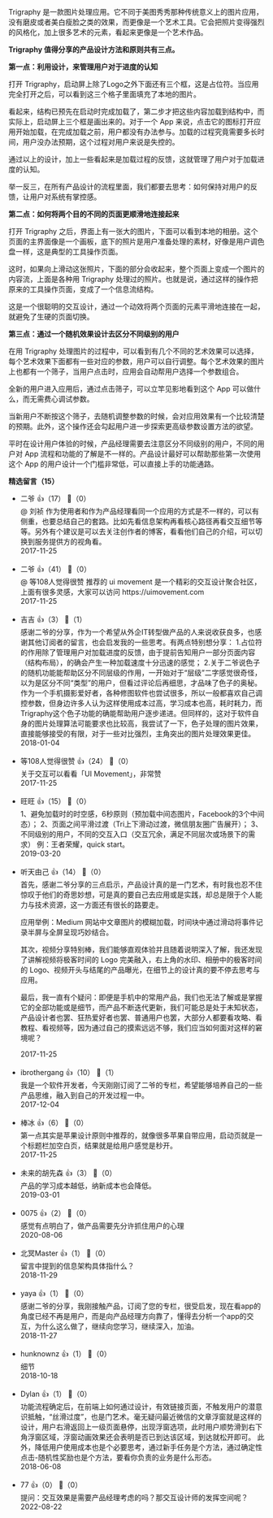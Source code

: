Trigraphy 是一款图片处理应用。它不同于美图秀秀那种传统意义上的图片应用，没有磨皮或者美白瘦脸之类的效果，而更像是一个艺术工具。它会把照片变得强烈的风格化，加上很多艺术的元素，看起来更像是一个艺术作品。

**Trigraphy 值得分享的产品设计方法和原则共有三点。**

**第一点：利用设计，来管理用户对于进度的认知**

打开 Trigraphy，启动屏上除了Logo之外下面还有三个框，这是占位符。当应用完全打开之后，可以看到这三个格子里面填充了本地的图片。

看起来，结构已预先在启动时完成加载了，第二步才把这些内容加载到结构中，而实际上，启动屏上三个框是画出来的。对于一个 App 来说，点击它的图标打开应用开始加载，在完成加载之前，用户都没有办法参与。加载的过程究竟需要多长时间，用户没办法预期，这个过程对用户来说是失控的。

通过以上的设计，加上一些看起来是加载过程的反馈，这就管理了用户对于加载进度的认知。

举一反三，在所有产品设计的流程里面，我们都要去思考：如何保持对用户的反馈，让用户对系统有掌控感。

**第二点：如何将两个目的不同的页面更顺滑地连接起来**

打开 Trigraphy 之后，界面上有一张大的图片，下面可以看到本地的相册。这个页面的主界面像是一个画板，底下的照片是用户准备处理的素材，好像是用户调色盘一样，这是典型的工具操作页面。

这时，如果向上滑动这张照片，下面的部分会收起来，整个页面上变成一个图片的内容流，上面是各种用 Trigraphy 处理过的照片。也就是说，通过这样的操作把原来的工具操作页面，变成了一个信息流结构。

这是一个很聪明的交互设计，通过一个动效将两个页面的元素平滑地连接在一起，就避免了生硬的页面切换。

**第三点：通过一个随机效果设计去区分不同级别的用户**

在用 Trigraphy 处理图片的过程中，可以看到有几个不同的艺术效果可以选择，每个艺术效果下面都有一些对应的参数，用户可以自行调整。每个艺术效果的图片上也都有一个筛子，当用户点击时，应用会自动帮用户选择一个参数组合。

全新的用户进入应用后，通过点击筛子，可以立竿见影地看到这个 App 可以做什么，而无需费心调试参数。

当新用户不断按这个筛子，去随机调整参数的时候，会对应用效果有一个比较清楚的预期。此外，这个操作还会勾起用户进一步探索更高级参数设置方法的欲望。

平时在设计用户体验的时候，产品经理需要去注意区分不同级别的用户，不同的用户对 App 流程和功能的了解是不一样的。产品设计最好可以帮助那些第一次使用这个 App 的用户设计一个门槛非常低，可以直接上手的功能通路。
<div><strong>精选留言（15）</strong></div><ul>
<li><span>二爷</span> 👍（17） 💬（0）<div>@ 刘祯 作为使用者和作为产品经理看同一个应用的方式是不一样的，可以有侧重，也要总结自己的套路。比如先看信息架构再看核心路径再看交互细节等等。另外有个建议是可以去关注创作者的博客，看看他们自己的介绍，可以切换到服务提供方的视角看。</div>2017-11-25</li><br/><li><span>二爷</span> 👍（41） 💬（0）<div>@ 等108人觉得很赞 推荐的 ui movement 是一个精彩的交互设计聚合社区，上面有很多灵感，大家可以访问 https:&#47;&#47;uimovement.com</div>2017-11-25</li><br/><li><span>吉吉</span> 👍（3） 💬（1）<div>感谢二爷的分享，作为一个希望从外企IT转型做产品的人来说收获良多，也感谢其他订阅者的留言，也会启发我的一些思考。有两点特别想分享：
1.占位符的作用除了管理用户对加载进度的反馈，由于提前告知用户一部分页面内容（结构布局），的确会产生一种加载速度十分迅速的感觉；
2.关于二爷说色子的随机功能能帮助区分不同层级的作用，一开始对于“层级”二字感觉很奇怪，以为是区分不同“类型”的用户，但看过评论后再细思，才品味了色子的奥秘。作为一个手机摄影爱好者，各种修图软件也尝试很多，所以一般都喜欢自己调控参数，但身边许多人认为这样使用成本过高，学习成本也高，耗时耗力，而Trigraphy这个色子功能的确能帮助用户逐步递进。但同样的，这对于软件自身的图片处理算法可能要求也比较高，我尝试了一下，色子处理的图片效果，直接能够接受的有限，对于一些对比强烈，主角突出的图片处理效果更佳。
</div>2018-01-04</li><br/><li><span>等108人觉得很赞</span> 👍（24） 💬（0）<div>关于交互可以看看「UI Movement」，非常赞</div>2017-11-25</li><br/><li><span>旺旺</span> 👍（15） 💬（0）<div>1、避免加载时的时空感，6秒原则（预加载中间态图片，Facebook的3个中间态）；
2、页面之间平滑过渡（Tri上下滑动过渡，微信朋友圈广告展开）；
3、不同级别的用户，不同的交互入口（交互冗余，满足不同层次或场景下的需求）
例：王者荣耀，quick start。</div>2019-03-20</li><br/><li><span>听天由己</span> 👍（14） 💬（0）<div>首先，感谢二爷分享的三点启示，产品设计真的是一门艺术，有时我也忍不住惊叹于他们的奇思妙想，可是真的要自己去应用或是实践，却总是限于个人能力与技术资源，这一方面还有很长的路要走。

应用举例：Medium  网站中文章图片的模糊加载，时间块中通过滑动将事件记录半屏与全屏呈现巧妙结合。

其次，视频分享特别棒，我们能够直观体验并且随着说明深入了解，我还发现了讲解视频将极客时间的 Logo 完美融入，右上角的水印、相册中的极客时间的 Logo、视频开头与结尾的产品曝光，在细节上的设计真的要不停去思考与应用。

最后，我一直有个疑问：即便是手机中的常用产品，我们也无法了解或是掌握它的全部功能或是细节，而产品不断迭代更新，我们可能总是处于未知状态，产品设计者也罢、狂热爱好者也罢、普通用户也罢，大部分人都要看攻略、看教程、看视频等，因为通过自己的摸索远远不够，我们应当如何面对这样的窘境呢？</div>2017-11-25</li><br/><li><span>ibrothergang</span> 👍（10） 💬（1）<div>我是一个软件开发者，今天刚刚订阅了二爷的专栏，希望能够培养自己的一些产品思维，融入到自己的开发过程一中。</div>2017-12-04</li><br/><li><span>棒冰</span> 👍（6） 💬（0）<div>第一点其实是苹果设计原则中推荐的，就像很多苹果自带应用，启动页就是一个标题栏加空白页，结果就是给用户感觉是秒开。</div>2017-11-25</li><br/><li><span>未来的胡先森</span> 👍（3） 💬（0）<div>产品的学习成本越低，纳新成本也会降低。</div>2019-03-01</li><br/><li><span>0075</span> 👍（2） 💬（0）<div>感觉有点明白了，做产品需要先分许抓住用户的心理</div>2020-08-06</li><br/><li><span>北冥Master</span> 👍（1） 💬（0）<div>留言中提到的信息架构具体指什么？</div>2018-11-29</li><br/><li><span>yaya</span> 👍（1） 💬（0）<div>感谢二爷的分享，我刚接触产品，订阅了您的专栏，很受启发，现在看app的角度已经不再是用户，而是向产品经理方向靠了，懂得去分析一个app的交互，为什么这么做了，继续向您学习，继续深入，加油。</div>2018-11-27</li><br/><li><span>hunknownz</span> 👍（1） 💬（0）<div>细节</div>2018-10-18</li><br/><li><span>Dylan</span> 👍（1） 💬（0）<div>功能流程确定后，在前端上如何通过设计，有效链接页面，不触发用户的潜意识抵触，“丝滑过度”，也是门艺术。毫无疑问最近微信的文章浮窗就是这样的设计，用户右滑返回上一级页面悬停，出现浮窗选项，此时用户顺势滑到右下角浮窗区域，浮窗动画效果还会表明是否已到达该区域，到达就松开即可。
此外，降低用户使用成本也是个必要思考，通过新手任务是个方法，通过确定性点击-随机性奖励也是个方法，要看你负责的业务是什么形态。</div>2018-06-08</li><br/><li><span>77</span> 👍（0） 💬（0）<div>提问：交互效果是需要产品经理考虑的吗？那交互设计师的发挥空间呢？</div>2022-08-22</li><br/>
</ul>